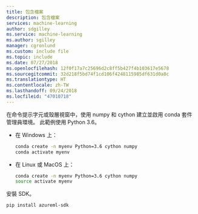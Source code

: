 ```yaml
---
title: 包含檔案
description: 包含檔案
services: machine-learning
author: sdgilley
ms.service: machine-learning
ms.author: sgilley
manager: cgronlund
ms.custom: include file
ms.topic: include
ms.date: 07/27/2018
ms.openlocfilehash: 12f0f17a7c25696d2c8ff5b427f4b103617e5678
ms.sourcegitcommit: 32d218f5bd74f1cd106f4248115985df631d0a8c
ms.translationtype: HT
ms.contentlocale: zh-TW
ms.lasthandoff: 09/24/2018
ms.locfileid: "47010718"
---
```

在命令提示字元或殼層視窗中，使用 numpy 和 cython 建立並啟用 conda 套件管理員環境。 此範例使用 Python 3.6。

  + 在 Windows 上：
       ```sh 
       conda create -n myenv Python=3.6 cython numpy
       conda activate myenv
       ```

  + 在 Linux 或 MacOS 上：
       ```sh 
       conda create -n myenv Python=3.6 cython numpy
       source activate myenv
       ```

安裝 SDK。
   ```sh 
   pip install azureml-sdk
   ```
